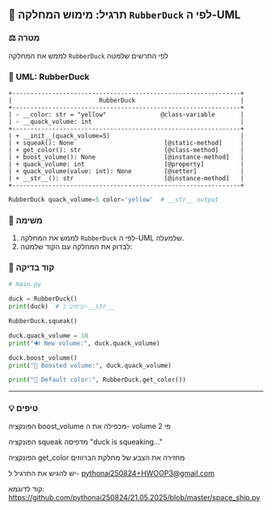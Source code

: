 ## 🧪 תרגיל: מימוש המחלקה `RubberDuck` לפי ה-UML

### ⚖️ מטרה

לממש את המחלקה `RubberDuck` לפי התרשים שלמטה

### 🦆 UML: RubberDuck

```
+---------------------------------------------------------------+
|                        RubberDuck                             |
+---------------------------------------------------------------+
| - __color: str = "yellow"               @class-variable       |
| - __quack_volume: int                                         |
+---------------------------------------------------------------+
| + __init__(quack_volume=5)                                    |
| + squeak(): None                         [@static-method]     |
| + get_color(): str                       [@class-method]      |
| + boost_volume(): None                   [@instance-method]   |
| + quack_volume: int                      [@property]          |
| + quack_volume(value: int): None         [@setter]            |
| + __str__(): str                         [@instance-method]   |
+---------------------------------------------------------------+
```

```python
RubberDuck quack_volume=5 color='yellow'  # __str__ output
```

### 🥉 משימה

1. לממש את המחלקה `RubberDuck` לפי ה-UML שלמעלה.
2. לבדוק את המחלקה עם הקוד שלמטה:

### 🧪 קוד בדיקה

```python
# main.py

duck = RubberDuck()
print(duck)  # שימוש ב-__str__

RubberDuck.squeak()

duck.quack_volume = 10
print("🔊 New volume:", duck.quack_volume)

duck.boost_volume()
print("🚀 Boosted volume:", duck.quack_volume)

print("🎨 Default color:", RubberDuck.get_color())
```

---

### 💡 טיפים

הפונקציה boost_volume מכפילה את ה- volume פי 2

הפונקציה squeak מדפיסה "duck is squeaking..."

הפונקציה get_color מחזירה את הצבע של מחלקת הברווזים

יש להגיש את התרגיל ל- pythonai250824+HWOOP3@gmail.com

קוד לדוגמא: https://github.com/pythonai250824/21.05.2025/blob/master/space_ship.py

